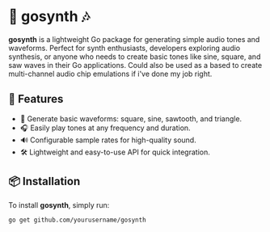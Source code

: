 # 🎵 gosynth 🎶

**gosynth** is a lightweight Go package for generating simple audio tones and waveforms. Perfect for synth enthusiasts, developers exploring audio synthesis, or anyone who needs to create basic tones like sine, square, and saw waves in their Go applications. Could also be used as a based to create multi-channel audio chip emulations if i've done my job right.

## 🚀 Features

- 🎹 Generate basic waveforms: square, sine, sawtooth, and triangle.
- 🎧 Easily play tones at any frequency and duration.
- 🔊 Configurable sample rates for high-quality sound.
- 🛠 Lightweight and easy-to-use API for quick integration.

## 📦 Installation

To install **gosynth**, simply run:

```bash
go get github.com/yourusername/gosynth
